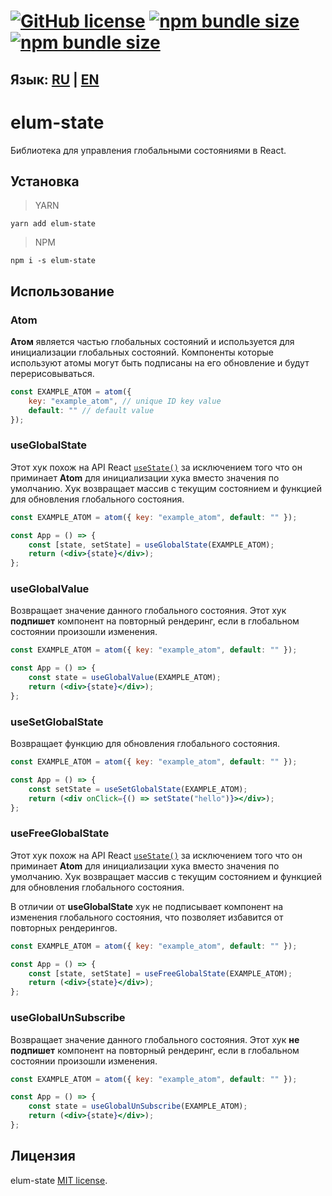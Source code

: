 # [![GitHub license](https://badgen.net/badge/license/MIT/blue)](https://github.com/GMELUM/elum-state/blob/master/LICENSE) [![npm bundle size](https://img.shields.io/bundlephobia/min/elum-state)](https://bundlephobia.com/result?p=elum-state) [![npm bundle size](https://img.shields.io/bundlephobia/minzip/elum-state)](https://bundlephobia.com/result?p=elum-state)

## Язык: [RU](./README.RU.md) | [EN](./README.md)

# elum-state

Библиотека для управления глобальными состояниями в React.

## Установка
> YARN

	yarn add elum-state
> NPM

	npm i -s elum-state

## Использование
### Atom

**Атом** является частью глобальных состояний и используется для инициализации глобальных состояний.
Компоненты которые используют атомы могут быть подписаны на его обновление и будут перерисовываться.
```jsx
const EXAMPLE_ATOM = atom({
	key: "example_atom", // unique ID key value
	default: "" // default value
});
```

### useGlobalState

Этот хук похож на API React [`useState()`](https://reactjs.org/docs/hooks-reference.html#usestate) за исключением того что он приминает **Atom** для инициализации хука вместо значения по умолчанию. Хук возвращает массив с текущим состоянием и функцией для обновления глобального состояния.
```jsx
const EXAMPLE_ATOM = atom({ key: "example_atom", default: "" });

const App = () => {
	const [state, setState] = useGlobalState(EXAMPLE_ATOM);
	return (<div>{state}</div>);
};
```

### useGlobalValue


Возвращает значение данного глобального состояния.
Этот хук **подпишет** компонент на повторный рендеринг, если в глобальном состоянии произошли изменения.
```jsx
const EXAMPLE_ATOM = atom({ key: "example_atom", default: "" });

const App = () => {
	const state = useGlobalValue(EXAMPLE_ATOM);
	return (<div>{state}</div>);
};
```

### useSetGlobalState

Возвращает функцию для обновления глобального состояния.
```jsx
const EXAMPLE_ATOM = atom({ key: "example_atom", default: "" });

const App = () => {
	const setState = useSetGlobalState(EXAMPLE_ATOM);
	return (<div onClick={() => setState("hello")}></div>);
};
```

### useFreeGlobalState

Этот хук похож на API React [`useState()`](https://reactjs.org/docs/hooks-reference.html#usestate) за исключением того что он приминает **Atom** для инициализации хука вместо значения по умолчанию. Хук возвращает массив с текущим состоянием и функцией для обновления глобального состояния.

В отличии от **useGlobalState** хук не подписывает компонент на изменения глобального состояния, что позволяет избавится от повторных рендерингов.
```jsx
const EXAMPLE_ATOM = atom({ key: "example_atom", default: "" });

const App = () => {
	const [state, setState] = useFreeGlobalState(EXAMPLE_ATOM);
	return (<div>{state}</div>);
};
```
### useGlobalUnSubscribe


Возвращает значение данного глобального состояния.
Этот хук **не подпишет** компонент на повторный рендеринг, если в глобальном состоянии произошли изменения.
```jsx
const EXAMPLE_ATOM = atom({ key: "example_atom", default: "" });

const App = () => {
	const state = useGlobalUnSubscribe(EXAMPLE_ATOM);
	return (<div>{state}</div>);
};
```
## Лицензия

elum-state [MIT license](./LICENSE).